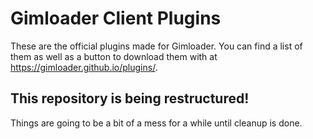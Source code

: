 # Gimloader Client Plugins

These are the official plugins made for Gimloader. You can find a list of them as well as a button to download them with at https://gimloader.github.io/plugins/.

## This repository is being restructured!

Things are going to be a bit of a mess for a while until cleanup is done.